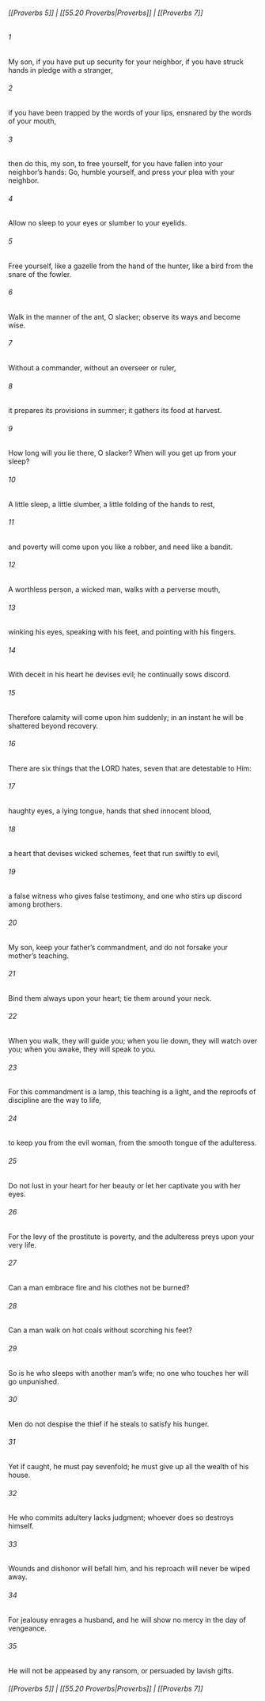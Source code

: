 
###### [[Proverbs 5]] | [[55.20 Proverbs|Proverbs]] | [[Proverbs 7]]

###### 1
My son, if you have put up security for your neighbor, if you have struck hands in pledge with a stranger,
###### 2
if you have been trapped by the words of your lips, ensnared by the words of your mouth,
###### 3
then do this, my son, to free yourself, for you have fallen into your neighbor’s hands: Go, humble yourself, and press your plea with your neighbor.
###### 4
Allow no sleep to your eyes or slumber to your eyelids.
###### 5
Free yourself, like a gazelle from the hand of the hunter, like a bird from the snare of the fowler.
###### 6
Walk in the manner of the ant, O slacker; observe its ways and become wise.
###### 7
Without a commander, without an overseer or ruler,
###### 8
it prepares its provisions in summer; it gathers its food at harvest.
###### 9
How long will you lie there, O slacker? When will you get up from your sleep?
###### 10
A little sleep, a little slumber, a little folding of the hands to rest,
###### 11
and poverty will come upon you like a robber, and need like a bandit.
###### 12
A worthless person, a wicked man, walks with a perverse mouth,
###### 13
winking his eyes, speaking with his feet, and pointing with his fingers.
###### 14
With deceit in his heart he devises evil; he continually sows discord.
###### 15
Therefore calamity will come upon him suddenly; in an instant he will be shattered beyond recovery.
###### 16
There are six things that the LORD hates, seven that are detestable to Him:
###### 17
haughty eyes, a lying tongue, hands that shed innocent blood,
###### 18
a heart that devises wicked schemes, feet that run swiftly to evil,
###### 19
a false witness who gives false testimony, and one who stirs up discord among brothers.
###### 20
My son, keep your father’s commandment, and do not forsake your mother’s teaching.
###### 21
Bind them always upon your heart; tie them around your neck.
###### 22
When you walk, they will guide you; when you lie down, they will watch over you; when you awake, they will speak to you.
###### 23
For this commandment is a lamp, this teaching is a light, and the reproofs of discipline are the way to life,
###### 24
to keep you from the evil woman, from the smooth tongue of the adulteress.
###### 25
Do not lust in your heart for her beauty or let her captivate you with her eyes.
###### 26
For the levy of the prostitute is poverty, and the adulteress preys upon your very life.
###### 27
Can a man embrace fire and his clothes not be burned?
###### 28
Can a man walk on hot coals without scorching his feet?
###### 29
So is he who sleeps with another man’s wife; no one who touches her will go unpunished.
###### 30
Men do not despise the thief if he steals to satisfy his hunger.
###### 31
Yet if caught, he must pay sevenfold; he must give up all the wealth of his house.
###### 32
He who commits adultery lacks judgment; whoever does so destroys himself.
###### 33
Wounds and dishonor will befall him, and his reproach will never be wiped away.
###### 34
For jealousy enrages a husband, and he will show no mercy in the day of vengeance.
###### 35
He will not be appeased by any ransom, or persuaded by lavish gifts.

###### [[Proverbs 5]] | [[55.20 Proverbs|Proverbs]] | [[Proverbs 7]]
